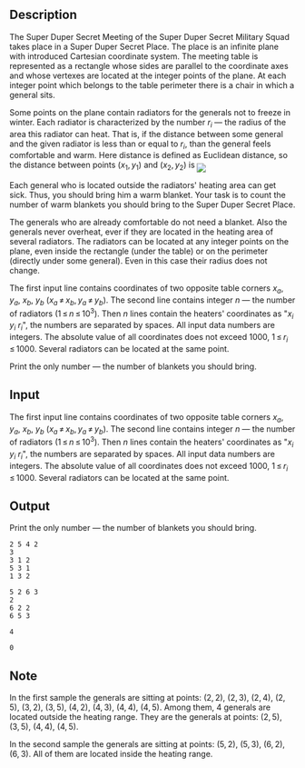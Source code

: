 ## Description

<div><p>The Super Duper Secret Meeting of the Super Duper Secret Military Squad takes place in a Super Duper Secret Place. The place is an infinite plane with introduced Cartesian coordinate system. The meeting table is represented as a rectangle whose sides are parallel to the coordinate axes and whose vertexes are located at the integer points of the plane. At each integer point which belongs to the table perimeter there is a chair in which a general sits.</p><p>Some points on the plane contain radiators for the generals not to freeze in winter. Each radiator is characterized by the number <span class="tex-span"><i>r</i><sub class="lower-index"><i>i</i></sub></span> — the radius of the area this radiator can heat. That is, if the distance between some general and the given radiator is less than or equal to <span class="tex-span"><i>r</i><sub class="lower-index"><i>i</i></sub></span>, than the general feels comfortable and warm. Here distance is defined as Euclidean distance, so the distance between points <span class="tex-span">(<i>x</i><sub class="lower-index">1</sub>, <i>y</i><sub class="lower-index">1</sub>)</span> and <span class="tex-span">(<i>x</i><sub class="lower-index">2</sub>, <i>y</i><sub class="lower-index">2</sub>)</span> is <img align="middle" class="tex-formula" src="file://avdKcvot.png" style="max-width: 100.0%;max-height: 100.0%;"></p><p>Each general who is located outside the radiators' heating area can get sick. Thus, you should bring him a warm blanket. Your task is to count the number of warm blankets you should bring to the Super Duper Secret Place.</p><p>The generals who are already comfortable do not need a blanket. Also the generals never overheat, ever if they are located in the heating area of several radiators. The radiators can be located at any integer points on the plane, even inside the rectangle (under the table) or on the perimeter (directly under some general). Even in this case their radius does not change.</p></div><div class="input-specification"><p>The first input line contains coordinates of two opposite table corners <span class="tex-span"><i>x</i><sub class="lower-index"><i>a</i></sub></span>, <span class="tex-span"><i>y</i><sub class="lower-index"><i>a</i></sub></span>, <span class="tex-span"><i>x</i><sub class="lower-index"><i>b</i></sub></span>, <span class="tex-span"><i>y</i><sub class="lower-index"><i>b</i></sub></span> (<span class="tex-span"><i>x</i><sub class="lower-index"><i>a</i></sub> ≠ <i>x</i><sub class="lower-index"><i>b</i></sub>, <i>y</i><sub class="lower-index"><i>a</i></sub> ≠ <i>y</i><sub class="lower-index"><i>b</i></sub>)</span>. The second line contains integer <span class="tex-span"><i>n</i></span> — the number of radiators (<span class="tex-span">1 ≤ <i>n</i> ≤ 10<sup class="upper-index">3</sup></span>). Then <span class="tex-span"><i>n</i></span> lines contain the heaters' coordinates as "<span class="tex-font-style-tt"><span class="tex-span"><i>x</i><sub class="lower-index"><i>i</i></sub></span> <span class="tex-span"><i>y</i><sub class="lower-index"><i>i</i></sub></span> <span class="tex-span"><i>r</i><sub class="lower-index"><i>i</i></sub></span></span>", the numbers are separated by spaces. All input data numbers are integers. The absolute value of all coordinates does not exceed <span class="tex-span">1000</span>, <span class="tex-span">1 ≤ <i>r</i><sub class="lower-index"><i>i</i></sub> ≤ 1000</span>. Several radiators can be located at the same point.</p></div><div class="output-specification"><p>Print the only number — the number of blankets you should bring.</p></div>

## Input

<p>The first input line contains coordinates of two opposite table corners <span class="tex-span"><i>x</i><sub class="lower-index"><i>a</i></sub></span>, <span class="tex-span"><i>y</i><sub class="lower-index"><i>a</i></sub></span>, <span class="tex-span"><i>x</i><sub class="lower-index"><i>b</i></sub></span>, <span class="tex-span"><i>y</i><sub class="lower-index"><i>b</i></sub></span> (<span class="tex-span"><i>x</i><sub class="lower-index"><i>a</i></sub> ≠ <i>x</i><sub class="lower-index"><i>b</i></sub>, <i>y</i><sub class="lower-index"><i>a</i></sub> ≠ <i>y</i><sub class="lower-index"><i>b</i></sub>)</span>. The second line contains integer <span class="tex-span"><i>n</i></span> — the number of radiators (<span class="tex-span">1 ≤ <i>n</i> ≤ 10<sup class="upper-index">3</sup></span>). Then <span class="tex-span"><i>n</i></span> lines contain the heaters' coordinates as "<span class="tex-font-style-tt"><span class="tex-span"><i>x</i><sub class="lower-index"><i>i</i></sub></span> <span class="tex-span"><i>y</i><sub class="lower-index"><i>i</i></sub></span> <span class="tex-span"><i>r</i><sub class="lower-index"><i>i</i></sub></span></span>", the numbers are separated by spaces. All input data numbers are integers. The absolute value of all coordinates does not exceed <span class="tex-span">1000</span>, <span class="tex-span">1 ≤ <i>r</i><sub class="lower-index"><i>i</i></sub> ≤ 1000</span>. Several radiators can be located at the same point.</p>

## Output

<p>Print the only number — the number of blankets you should bring.</p>





```input1
2 5 4 2
3
3 1 2
5 3 1
1 3 2

```




```input2
5 2 6 3
2
6 2 2
6 5 3

```




```output1
4

```




```output2
0

```



## Note

<p>In the first sample the generals are sitting at points: <span class="tex-span">(2, 2)</span>, <span class="tex-span">(2, 3)</span>, <span class="tex-span">(2, 4)</span>, <span class="tex-span">(2, 5)</span>, <span class="tex-span">(3, 2)</span>, <span class="tex-span">(3, 5)</span>, <span class="tex-span">(4, 2)</span>, <span class="tex-span">(4, 3)</span>, <span class="tex-span">(4, 4)</span>, <span class="tex-span">(4, 5)</span>. Among them, 4 generals are located outside the heating range. They are the generals at points: <span class="tex-span">(2, 5)</span>, <span class="tex-span">(3, 5)</span>, <span class="tex-span">(4, 4)</span>, <span class="tex-span">(4, 5)</span>.</p><p>In the second sample the generals are sitting at points: <span class="tex-span">(5, 2)</span>, <span class="tex-span">(5, 3)</span>, <span class="tex-span">(6, 2)</span>, <span class="tex-span">(6, 3)</span>. All of them are located inside the heating range.</p>

